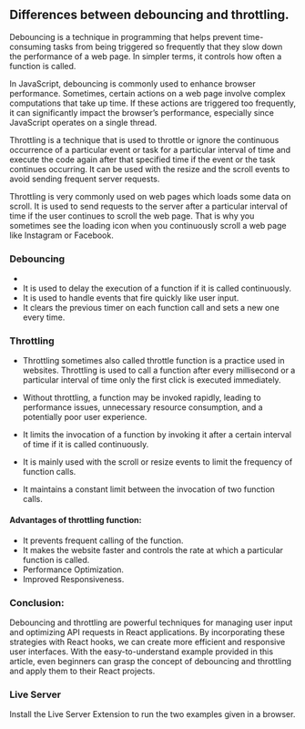## Differences between debouncing and throttling.

Debouncing is a technique in programming that helps prevent time-consuming tasks from being triggered so frequently that they slow down the performance of a web page. In simpler terms, it controls how often a function is called.

In JavaScript, debouncing is commonly used to enhance browser performance. Sometimes, certain actions on a web page involve complex computations that take up time. If these actions are triggered too frequently, it can significantly impact the browser’s performance, especially since JavaScript operates on a single thread. 

Throttling is a technique that is used to throttle or ignore the continuous occurrence of a particular event or task for a particular interval of time and execute the code again after that specified time if the event or the task continues occurring. It can be used with the resize and the scroll events to avoid sending frequent server requests.

Throttling is very commonly used on web pages which loads some data on scroll. It is used to send requests to the server after a particular interval of time if the user continues to scroll the web page. That is why you sometimes see the loading icon when you continuously scroll a web page like Instagram or Facebook.

### Debouncing
-
- It is used to delay the execution of a function if it is called continuously.
- It is used to handle events that fire quickly like user input.
- It clears the previous timer on each function call and sets a new one every time.

### Throttling

- Throttling sometimes also called throttle function is a practice used in websites. Throttling is used to call a function after every millisecond or a particular interval of time only the first click is executed immediately.

- Without throttling, a function may be invoked rapidly, leading to performance issues, unnecessary resource consumption, and a potentially poor user experience. 

- It limits the invocation of a function by invoking it after a certain interval of time if it is called continuously.
- It is mainly used with the scroll or resize events to limit the frequency of function calls.
- It maintains a constant limit between the invocation of two function calls.

#### Advantages of throttling function: 

- It prevents frequent calling of the function.
- It makes the website faster and controls the rate at which a particular function is called.
- Performance Optimization.
- Improved Responsiveness.

### Conclusion:

Debouncing and throttling are powerful techniques for managing user input and optimizing API requests in React applications. By incorporating these strategies with React hooks, we can create more efficient and responsive user interfaces. With the easy-to-understand example provided in this article, even beginners can grasp the concept of debouncing and throttling and apply them to their React projects.

### Live Server

Install the Live Server Extension to run the two examples given in a browser.

